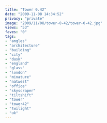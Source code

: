 ```yaml
---
title: "Tower 0.42"
date: "2009-11-08 14:34:52"
privacy: "private"
image: "2009/11/08/tower-0-42/tower-0-42.jpg"
views: "53"
faves: "0"
tags:
- "angles"
- "architecture"
- "building"
- "city"
- "dusk"
- "england"
- "glass"
- "london"
- "minature"
- "natwest"
- "office"
- "skyscraper"
- "tiltshift"
- "tower"
- "tower42"
- "twilight"
- "uk"
---
```

<a href="http://www.phillprice.com/2009/11/09/tower-0-42" rel="nofollow"></a>
